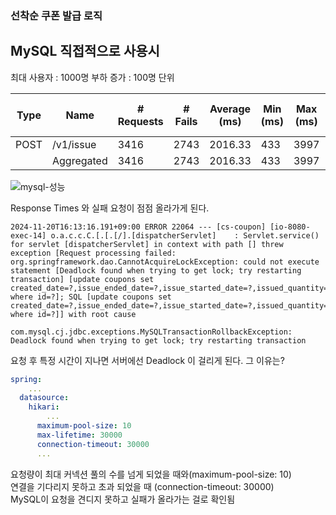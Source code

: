 ### 선착순 쿠폰 발급 로직

## MySQL 직접적으로 사용시


최대 사용자 : 1000명
부하 증가 : 100명 단위

| Type | Name       | # Requests | # Fails | Average (ms) | Min (ms) | Max (ms) | Average size (bytes) | RPS    | Failures/s |
| ---- | ---------- | ---------- | ------- | ------------ | -------- | -------- | -------------------- | ------ | ---------- |
| POST | /v1/issue  | 3416       | 2743    | 2016.33      | 433      | 3997     | 91.07                | 255.15 | 204.88     |
|      | Aggregated | 3416       | 2743    | 2016.33      | 433      | 3997     | 91.07                | 255.15 | 204.88     |

![mysql-성능](https://github.com/user-attachments/assets/472a471e-544e-404c-882d-8e11f196ce3d)

Response Times 와 실패 요청이 점점 올라가게 된다.

```
2024-11-20T16:13:16.191+09:00 ERROR 22064 --- [cs-coupon] [io-8080-exec-14] o.a.c.c.C.[.[.[/].[dispatcherServlet]    : Servlet.service() for servlet [dispatcherServlet] in context with path [] threw exception [Request processing failed: org.springframework.dao.CannotAcquireLockException: could not execute statement [Deadlock found when trying to get lock; try restarting transaction] [update coupons set created_date=?,issue_ended_date=?,issue_started_date=?,issued_quantity=?,title=?,total_quantity=?,updated_date=? where id=?]; SQL [update coupons set created_date=?,issue_ended_date=?,issue_started_date=?,issued_quantity=?,title=?,total_quantity=?,updated_date=? where id=?]] with root cause

com.mysql.cj.jdbc.exceptions.MySQLTransactionRollbackException: Deadlock found when trying to get lock; try restarting transaction
```

요청 후 특정 시간이 지나면 서버에선 Deadlock 이 걸리게 된다. 그 이유는?

```yml
spring:
	...
  datasource:  
    hikari:
	    ...
      maximum-pool-size: 10  
      max-lifetime: 30000  
      connection-timeout: 30000
      ...
```
요청량이 최대 커넥션 풀의 수를 넘게 되었을 때와(maximum-pool-size: 10)  
연결을 기다리지 못하고 초과 되었을 때 (connection-timeout: 30000)  
MySQL이 요청을 견디지 못하고 실패가 올라가는 걸로 확인됨